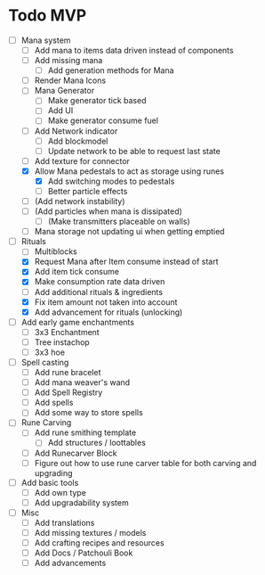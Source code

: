 # Todo MVP
* [ ] Mana system
    * [ ] Add mana to items data driven instead of components
    * [ ] Add missing mana
        * [ ] Add generation methods for Mana
    * [ ] Render Mana Icons
    * [ ] Mana Generator
        * [ ] Make generator tick based
        * [ ] Add UI
        * [ ] Make generator consume fuel
    * [ ] Add Network indicator
        * [ ] Add blockmodel
        * [ ] Update network to be able to request last state
    * [ ] Add texture for connector
    * [X] Allow Mana pedestals to act as storage using runes
      * [X] Add switching modes to pedestals
      * [ ] Better particle effects
  * [ ] (Add network instability)
  * [ ] (Add particles when mana is dissipated)
    * [ ] \(Make transmitters placeable on walls\) 
  * [ ] Mana storage not updating ui when getting emptied
* [ ] Rituals
    * [ ] Multiblocks
    * [X] Request Mana after Item consume instead of start
    * [X] Add item tick consume
    * [X] Make consumption rate data driven
    * [ ] Add additional rituals & ingredients
  * [X] Fix item amount not taken into account
  * [X] Add advancement for rituals (unlocking)
* [ ] Add early game enchantments
    * [ ] 3x3 Enchantment
    * [ ] Tree instachop
    * [ ] 3x3 hoe
* [ ] Spell casting
    * [ ] Add rune bracelet
    * [ ] Add mana weaver's wand
    * [ ] Add Spell Registry
    * [ ] Add spells
    * [ ] Add some way to store spells
* [ ] Rune Carving
    * [ ] Add rune smithing template
        * [ ] Add structures / loottables
    * [ ] Add Runecarver Block
    * [ ] Figure out how to use rune carver table for both carving and upgrading
* [ ] Add basic tools
    * [ ] Add own type
    * [ ] Add upgradability system
* [ ] Misc
    * [ ] Add translations
    * [ ] Add missing textures / models
    * [ ] Add crafting recipes and resources
    * [ ] Add Docs / Patchouli Book
    * [ ] Add advancements
